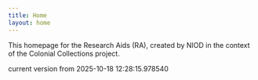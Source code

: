 ```yaml
---
title: Home
layout: home
---
```


This homepage for the Research Aids (RA), created by NIOD in the context of the Colonial Collections project. 


current version from 2025-10-18 12:28:15.978540